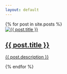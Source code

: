 ```yaml
---
layout: default
---
```

<div class="post-list">
  {% for post in site.posts %}
  <div class="post-card">
    <a href="{{ post.url }}">
      <img src="{{ post.image }}" alt="{{ post.title }}">
      <h2>{{ post.title }}</h2>
      <p>{{ post.description }}</p>
    </a>
  </div>
  {% endfor %}
</div>